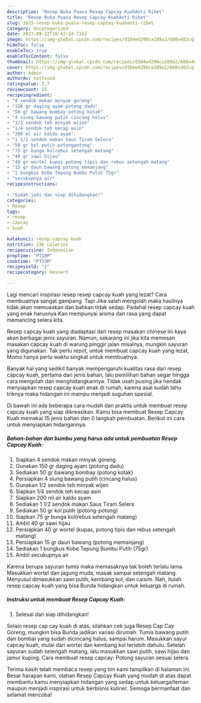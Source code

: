 ```yaml
---
description: "Resep Buka Puasa Resep Capcay KuahAnti Ribet"
title: "Resep Buka Puasa Resep Capcay KuahAnti Ribet"
slug: 1625-resep-buka-puasa-resep-capcay-kuahanti-ribet
category: Uncategorized
date: 2022-09-22T10:42:24.716Z
image: https://img-global.cpcdn.com/recipes/d104ed290ca189a2/680x482cq70/resep-capcay-kuah-foto-resep-utama.jpg
hideToc: false
enableToc: true
enableTocContent: false
thumbnail: https://img-global.cpcdn.com/recipes/d104ed290ca189a2/680x482cq70/resep-capcay-kuah-foto-resep-utama.jpg
cover: https://img-global.cpcdn.com/recipes/d104ed290ca189a2/680x482cq70/resep-capcay-kuah-foto-resep-utama.jpg
author: Admin
authorAv: notfound
ratingvalue: 3.7
reviewcount: 15
recipeingredient:
- "4 sendok makan minyak goreng"
- "150 gr daging ayam potong dadu"
- "50 gr bawang bombay potong kotak"
- "4 siung bawang putih cincang halus"
- "1/2 sendok teh minyak wijen"
- "1/4 sendok teh kecap asin"
- "200 ml air kaldu ayam"
- "1 1/2 sendok makan Saus Tiram Selera"
- "50 gr kol putih potongpotong"
- "75 gr bunga kolrebus setengah matang"
- "40 gr sawi hijau"
- "40 gr wortel kupas potong tipis dan rebus setengah matang"
- "15 gr daun bawang potong memanjang"
- "1 bungkus Kobe Tepung Bumbu Putih 75gr"
- "secukupnya air"
recipeinstructions:

- "Sudah jadi dan siap dihidangkan!"
categories:
- Resep
tags:
- resep
- capcay
- kuah

katakunci: resep capcay kuah 
nutrition: 236 calories
recipecuisine: Indonesian
preptime: "PT10M"
cooktime: "PT33M"
recipeyield: "2"
recipecategory: Dessert

---
```



Lagi mencari inspirasi resep resep capcay kuah yang lezat? Cara membuatnya sangat gampang. Tapi Jika salah mengolah maka hasilnya tidak akan memuaskan dan bahkan tidak sedap. Padahal resep capcay kuah yang enak harusnya Kan mempunyai aroma dan rasa yang dapat memancing selera kita.


Resep capcay kuah yang diadaptasi dari resep masakan chinese ini kaya akan berbagai jenis sayuran. Namun, sekarang ini jika kita memesan masakan capcay kuah di warung pinggir jalan misalnya, mungkin sayuran yang digunakan. Tak perlu repot, untuk membuat capcay kuah yang lezat, Moms hanya perlu waktu singkat untuk membuatnya.

Banyak hal yang sedikit banyak mempengaruhi kualitas rasa dari resep capcay kuah, pertama dari jenis bahan, lalu pemilihan bahan segar hingga cara mengolah dan menghidangkannya. Tidak usah pusing jika hendak menyiapkan resep capcay kuah enak di rumah, karena asal sudah tahu triknya maka hidangan ini mampu menjadi suguhan spesial.


Di bawah ini ada beberapa cara mudah dan praktis untuk membuat resep capcay kuah yang siap dikreasikan. Kamu bisa membuat Resep Capcay Kuah memakai 15 jenis bahan dan 0 langkah pembuatan. Berikut ini cara untuk menyiapkan hidangannya.

<!--inarticleads1-->

##### Bahan-bahan dan bumbu yang harus ada untuk pembuatan Resep Capcay Kuah:

1. Siapkan 4 sendok makan minyak goreng
1. Gunakan 150 gr daging ayam (potong dadu)
1. Sediakan 50 gr bawang bombay (potong kotak)
1. Persiapkan 4 siung bawang putih (cincang halus)
1. Gunakan 1/2 sendok teh minyak wijen
1. Siapkan 1/4 sendok teh kecap asin
1. Siapkan 200 ml air kaldu ayam
1. Sediakan 1 1/2 sendok makan Saus Tiram Selera
1. Sediakan 50 gr kol putih (potong-potong)
1. Siapkan 75 gr bunga kol(rebus setengah matang)
1. Ambil 40 gr sawi hijau
1. Persiapkan 40 gr wortel (kupas, potong tipis dan rebus setengah matang)
1. Persiapkan 15 gr daun bawang (potong memanjang)
1. Sediakan 1 bungkus Kobe Tepung Bumbu Putih (75gr)
1. Ambil secukupnya air


Karena berupa sayuran tumis maka memasaknya tak boleh terlalu lama. Masukkan wortel dan jagung muda, masak sampai setengah matang. Menyusul dimasukkan sawi putih, kembang kol, dan caisim. Nah, itulah resep capcay kuah yang bisa Bunda hidangkan untuk keluarga di rumah. 

<!--inarticleads2-->

##### Instruksi untuk membuat Resep Capcay Kuah:


1. Selesai dan siap dihidangkan!

Selain resep cap cay kuah di atas, silahkan cek juga Resep Cap Cay Goreng, mungkin bisa Bunda jadikan variasi dirumah. Tumis bawang putih dan bombai yang sudah dicincang halus, sampai harum. Masukkan sayur capcay kuah, mulai dari wortel dan kembang kol terlebih dahulu. Setelah sayuran sudah setengah matang, lalu masukkan sawi putih, sawi hijau dan jamur kuping. Cara membuat resep capcay: Potong sayuran sesuai selera. 

Terima kasih telah membaca resep yang tim kami tampilkan di halaman ini. Besar harapan kami, olahan Resep Capcay Kuah yang mudah di atas dapat membantu kamu menyiapkan hidangan yang sedap untuk keluarga/teman maupun menjadi inspirasi untuk berbisnis kuliner. Semoga bermanfaat dan selamat mencoba!
